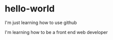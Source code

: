 # hello-world
I'm just learning how to use github

I'm learning how to be a front end web developer
